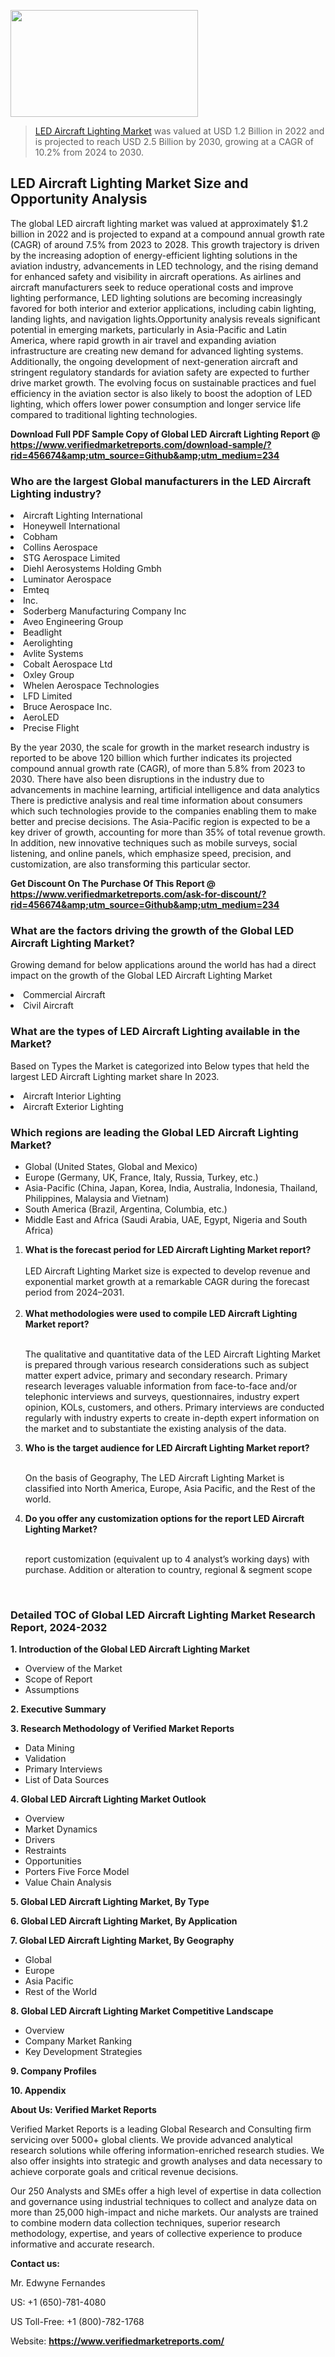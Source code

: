 
<img src="https://ffe5etoiles.com/wp-content/uploads/2024/12/MST1-300x171.png" alt="" width="300" height="171" class="alignnone size-medium wp-image-20088" /><blockquote><p><p><a href="https://www.verifiedmarketreports.com/download-sample/?rid=456674&utm_source=Github&utm_medium=234" target="_blank">LED Aircraft Lighting Market</a> was valued at USD 1.2 Billion in 2022 and is projected to reach USD 2.5 Billion by 2030, growing at a CAGR of 10.2% from 2024 to 2030.</p></blockquote><p><h2>LED Aircraft Lighting Market Size and Opportunity Analysis</h2>The global LED aircraft lighting market was valued at approximately $1.2 billion in 2022 and is projected to expand at a compound annual growth rate (CAGR) of around 7.5% from 2023 to 2028. This growth trajectory is driven by the increasing adoption of energy-efficient lighting solutions in the aviation industry, advancements in LED technology, and the rising demand for enhanced safety and visibility in aircraft operations. As airlines and aircraft manufacturers seek to reduce operational costs and improve lighting performance, LED lighting solutions are becoming increasingly favored for both interior and exterior applications, including cabin lighting, landing lights, and navigation lights.Opportunity analysis reveals significant potential in emerging markets, particularly in Asia-Pacific and Latin America, where rapid growth in air travel and expanding aviation infrastructure are creating new demand for advanced lighting systems. Additionally, the ongoing development of next-generation aircraft and stringent regulatory standards for aviation safety are expected to further drive market growth. The evolving focus on sustainable practices and fuel efficiency in the aviation sector is also likely to boost the adoption of LED lighting, which offers lower power consumption and longer service life compared to traditional lighting technologies.</p><p class=""><strong>Download Full PDF Sample Copy of Global LED Aircraft Lighting Report @ <a href="https://www.verifiedmarketreports.com/download-sample/?rid=456674&amp;utm_source=Github&amp;utm_medium=234" target="_blank">https://www.verifiedmarketreports.com/download-sample/?rid=456674&amp;utm_source=Github&amp;utm_medium=234</a></strong></p><h3 id="" class="">Who are the largest Global manufacturers in the LED Aircraft Lighting industry?</h3><p><li>Aircraft Lighting International</li><li> Honeywell International</li><li> Cobham</li><li> Collins Aerospace</li><li> STG Aerospace Limited</li><li> Diehl Aerosystems Holding Gmbh</li><li> Luminator Aerospace</li><li> Emteq</li><li> Inc.</li><li> Soderberg Manufacturing Company Inc</li><li> Aveo Engineering Group</li><li> Beadlight</li><li> Aerolighting</li><li> Avlite Systems</li><li> Cobalt Aerospace Ltd</li><li> Oxley Group</li><li> Whelen Aerospace Technologies</li><li> LFD Limited</li><li> Bruce Aerospace Inc.</li><li> AeroLED</li><li> Precise Flight</li></p><div class=""><div class="" dir="" data-message-author-role="" data-message-id="" data-message-model-slug=""><div class=""><div class=""><div class=""><div class="" dir="" data-message-author-role="" data-message-id="" data-message-model-slug=""><div class=""><div class=""><p>By the year 2030, the scale for growth in the market research industry is reported to be above 120 billion which further indicates its projected compound annual growth rate (CAGR), of more than 5.8% from 2023 to 2030. There have also been disruptions in the industry due to advancements in machine learning, artificial intelligence and data analytics There is predictive analysis and real time information about consumers which such technologies provide to the companies enabling them to make better and precise decisions. The Asia-Pacific region is expected to be a key driver of growth, accounting for more than 35% of total revenue growth. In addition, new innovative techniques such as mobile surveys, social listening, and online panels, which emphasize speed, precision, and customization, are also transforming this particular sector.</p><p><strong>Get Discount On The Purchase Of This Report @&nbsp; <a href="https://www.verifiedmarketreports.com/ask-for-discount/?rid=456674&amp;utm_source=Github&amp;utm_medium=234" target="_blank">https://www.verifiedmarketreports.com/ask-for-discount/?rid=456674&amp;utm_source=Github&amp;utm_medium=234</a></strong></p></div></div></div></div></div></div></div></div><h3 id="" class="">What are the factors driving the growth of the Global LED Aircraft Lighting Market?</h3><p id="" class="">Growing demand for below applications around the world has had a direct impact on the growth of the Global LED Aircraft Lighting Market</p><p id="" class=""><li>Commercial Aircraft</li><li> Civil Aircraft</li></p><h3 id="" class="">What are the types of LED Aircraft Lighting available in the Market?</h3><p id="" class="">Based on Types the Market is categorized into Below types that held the largest LED Aircraft Lighting market share In 2023.</p><p id="" class=""><li>Aircraft Interior Lighting</li><li> Aircraft Exterior Lighting</li></p><h3 id="" class="">Which regions are leading the Global LED Aircraft Lighting Market?</h3><ul><li>Global (United States, Global and Mexico)</li><li>Europe (Germany, UK, France, Italy, Russia, Turkey, etc.)</li><li>Asia-Pacific (China, Japan, Korea, India, Australia, Indonesia, Thailand, Philippines, Malaysia and Vietnam)</li><li>South America (Brazil, Argentina, Columbia, etc.)</li><li>Middle East and Africa (Saudi Arabia, UAE, Egypt, Nigeria and South Africa)</li></ul><p><ol><li><strong>What is the forecast period for LED Aircraft Lighting Market report?<br /></strong><br /><span data-sheets-root="1" data-sheets-value="{&quot;1&quot;:2,&quot;2&quot;:&quot;XXXX size is expected to develop revenue and exponential market growth at a remarkable CAGR during the forecast period from 2024&ndash;2030.&quot;}" data-sheets-userformat="{&quot;2&quot;:12674,&quot;4&quot;:{&quot;1&quot;:2,&quot;2&quot;:16776960},&quot;10&quot;:2,&quot;11&quot;:0,&quot;15&quot;:&quot;Arial&quot;,&quot;16&quot;:12}">LED Aircraft Lighting Market size is expected to develop revenue and exponential market growth at a remarkable CAGR during the forecast period from 2024&ndash;2031.</span><br /><br /></li><li><strong>What methodologies were used to compile LED Aircraft Lighting Market report?<br /><br /></strong><p>The qualitative and quantitative data of the&nbsp;LED Aircraft Lighting Market is prepared through various research considerations such as subject matter expert advice, primary and secondary research. Primary research leverages valuable information from face-to-face and/or telephonic interviews and surveys, questionnaires, industry expert opinion, KOLs, customers, and others. Primary interviews are conducted regularly with industry experts to create in-depth expert information on the market and to substantiate the existing analysis of the data.&nbsp;</p></li><li><strong>Who is the target audience for LED Aircraft Lighting Market report?<br /><br /></strong><p>On the basis of Geography, The&nbsp;LED Aircraft Lighting Market is classified into North America, Europe, Asia Pacific, and the Rest of the world.</p></li><li><strong>Do you offer any customization options for the report LED Aircraft Lighting Market?<br /><br /></strong><p>report customization (equivalent up to 4 analyst&rsquo;s working days) with purchase. Addition or alteration to country, regional &amp; segment scope</p><p>&nbsp;</p></li></ol></p><h3 id="" class="">Detailed TOC of Global LED Aircraft Lighting Market Research Report, 2024-2032</h3><p id="" class=""><strong>1. Introduction of the Global LED Aircraft Lighting Market</strong></p><ul><li>Overview of the Market</li><li>Scope of Report</li><li>Assumptions</li></ul><p id="" class=""><strong>2. Executive Summary</strong></p><p id="" class=""><strong>3. Research Methodology of&nbsp;Verified Market Reports</strong></p><ul><li>Data Mining</li><li>Validation</li><li>Primary Interviews</li><li>List of Data Sources</li></ul><p id="" class=""><strong>4. Global LED Aircraft Lighting Market Outlook</strong></p><ul><li>Overview</li><li>Market Dynamics</li><li>Drivers</li><li>Restraints</li><li>Opportunities</li><li>Porters Five Force Model</li><li>Value Chain Analysis</li></ul><p id="" class=""><strong>5. Global LED Aircraft Lighting Market, By&nbsp;Type</strong></p><p id="" class=""><strong>6. Global LED Aircraft Lighting Market, By Application</strong></p><p id="" class=""><strong>7. Global LED Aircraft Lighting Market, By Geography</strong></p><ul><li>Global</li><li>Europe</li><li>Asia Pacific</li><li>Rest of the World</li></ul><p id="" class=""><strong>8. Global LED Aircraft Lighting Market Competitive Landscape</strong></p><ul><li>Overview</li><li>Company Market Ranking</li><li>Key Development Strategies</li></ul><p id="" class=""><strong>9. Company Profiles</strong></p><p id="" class=""><strong>10. Appendix</strong></p><p id="" class=""><strong>About Us: Verified Market Reports</strong></p><p id="" class="">Verified Market Reports is a leading Global Research and Consulting firm servicing over 5000+ global clients. We provide advanced analytical research solutions while offering information-enriched research studies. We also offer insights into strategic and growth analyses and data necessary to achieve corporate goals and critical revenue decisions.</p><p id="" class="">Our 250 Analysts and SMEs offer a high level of expertise in data collection and governance using industrial techniques to collect and analyze data on more than 25,000 high-impact and niche markets. Our analysts are trained to combine modern data collection techniques, superior research methodology, expertise, and years of collective experience to produce informative and accurate research.</p><p id="" class=""><strong>Contact us:</strong></p><p id="" class="">Mr. Edwyne Fernandes</p><p id="" class="">US: +1 (650)-781-4080</p><p id="" class="">US Toll-Free: +1 (800)-782-1768</p><p id="" class="">Website: <a target="" data-test-app-aware-link=""><strong>https://www.verifiedmarketreports.com/</strong></a></p>
